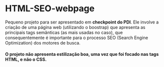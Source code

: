 # HTML-SEO-webpage

Pequeno projeto para ser apresentado em **checkpoint do PDI**. Ele involve a criação de uma página web (utilizando o
boostrap) que apresenta as principais tags semânticas (as mais usadas no caso), que consequentemente é importante para o
processo SEO (Search Engine Optimization) dos motores de busca.

#### O projeto não apresenta estilização boa, uma vez que foi focado nas tags HTML, e não o CSS.

